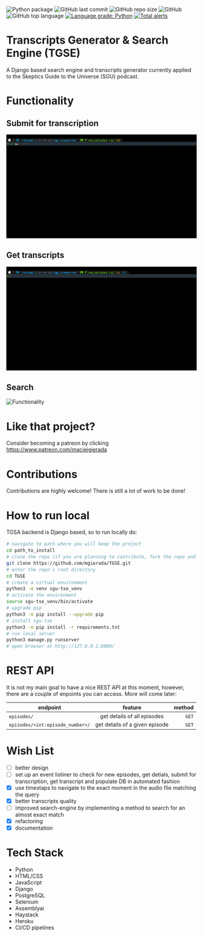 ![Python package](https://github.com/mgierada/`TGSE`/actions/workflows/python-package.yml/badge.svg)
![GitHub last commit](https://img.shields.io/github/last-commit/mgierada/TGSE?label=last%20modified)
![GitHub repo size](https://img.shields.io/github/repo-size/mgierada/TGSE)
![GitHub](https://img.shields.io/badge/License-GPLv3-orange)
![GitHub top language](https://img.shields.io/github/languages/top/mgierada/TGSE?color=brightgreen)
[![Language grade: Python](https://img.shields.io/lgtm/grade/python/g/mgierada/TGSE.svg?logo=lgtm&logoWidth=18)](https://lgtm.com/projects/g/mgierada/TGSE/context:python)
[![Total alerts](https://img.shields.io/lgtm/alerts/g/mgierada/TGSE.svg?logo=lgtm&logoWidth=18)](https://lgtm.com/projects/g/mgierada/TGSE/alerts/)

# Transcripts Generator & Search Engine (**TGSE**)

A Django based search engine and transcripts generator currently applied to the Skeptics Guide to the Universe (SGU) podcast.

# Functionality

## Submit for transcription

![SubmitTranscripts](./media/submit_eps.gif)

## Get transcripts

![GetTranscripts](./media/download_eps.gif)

## Search

![Functionality](./media/functionality.gif)

<!-- ffmpeg -i screen_rec.mov -s 800x600 -pix_fmt rgb24 -r 10 -f gif - | gifsicle --optimize=3 --delay=1 > out.gif -->

# Like that project?

Consider becoming a patreon by clicking https://www.patreon.com/maciejgierada

# Contributions

Contributions are highly welcome! There is still a lot of work to be done!

# How to run local

TGSA backend is Django based, so to run locally do:

```bash
# navigate to path where you will keep the project
cd path_to_install
# clone the repo (if you are planning to contribute, fork the repo and clone it)
git clone https://github.com/mgierada/TGSE.git
# enter the repo's root directory
cd TGSE
# create a virtual environment
python3 -m venv sgu-tse_venv
# activate the environment
source sgu-tse_venv/bin/activate
# upgrade pip
python3 -m pip install --upgrade pip
# install sgu-tse
python3 -m pip install -r requirements.txt
# run local server
python3 manage.py runserver
# open browser at http://127.0.0.1:8000/
```

# REST API

It is not my main goal to have a nice REST API at this moment, however, there are a couple of enpoints you can access. More will come later:

| endpoint                         |            feature             | method |
| -------------------------------- | :----------------------------: | -----: |
| `episodes/`                      |  get details of all episodes   |  `GET` |
| `episodes/<int:episode_number>/` | get details of a given episode |  `GET` |

# Wish List

- [ ] better design
- [ ] set up an event listiner to check for new episodes, get detials, submit for transcription, get transcript and populate DB in automated fashion
- [x] use timestaps to navigate to the exact moment in the audio file matching the query
- [x] better transcripts quality
- [ ] improved search-engine by implementing a method to search for an almost exact match
- [x] refactoring
- [x] documentation

# Tech Stack

- Python
- HTML/CSS
- JavaScript
- Django
- PostgreSQL
- Selenium
- Assemblyai
- Haystack
- Heroku
- CI/CD pipelines
